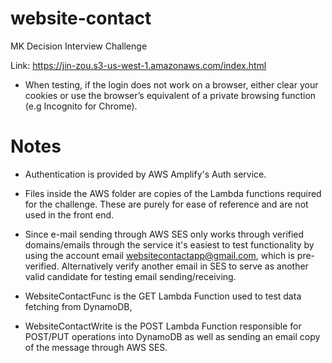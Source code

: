 # website-contact
MK Decision Interview Challenge

Link: https://jin-zou.s3-us-west-1.amazonaws.com/index.html

* When testing, if the login does not work on a browser, 
either clear your cookies or use the browser’s equivalent
of a private browsing function (e.g Incognito for Chrome). 

# Notes
- Authentication is provided by AWS Amplify's Auth service.

- Files inside the AWS folder are copies of the Lambda functions required for the challenge. 
These are purely for ease of reference and are not used in the front end.

- Since e-mail sending through AWS SES only works through verified domains/emails through the service
it's easiest to test functionality by using the account email websitecontactapp@gmail.com, which is pre-verified. 
Alternatively verify another email in SES to serve as another valid candidate for testing email sending/receiving. 

- WebsiteContactFunc is the GET Lambda Function used to test data fetching from DynamoDB,
- WebsiteContactWrite is the POST Lambda Function responsible for POST/PUT operations
  into DynamoDB as well as sending an email copy of the message through AWS SES.
